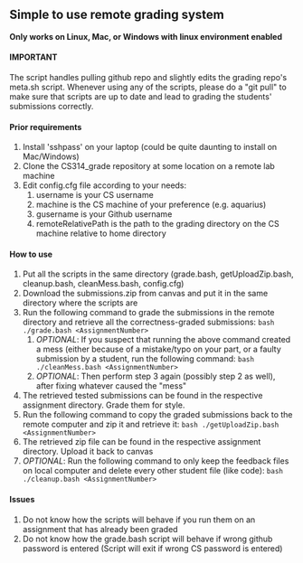 <h2>Simple to use remote grading system</h2>

**Only works on Linux, Mac, or Windows with linux environment enabled**


<h4>IMPORTANT</h4>

The script handles pulling github repo and slightly edits the grading repo's meta.sh script. Whenever using any of the scripts, please do a "git pull" to make sure that scripts are up to date and lead to grading the students' submissions correctly.

<h4>Prior requirements</h4>

1. Install 'sshpass' on your laptop (could be quite daunting to install on Mac/Windows)
2. Clone the CS314_grade repository at some location on a remote lab machine
3. Edit config.cfg file according to your needs:
   1. username is your CS username
   2. machine is the CS machine of your preference (e.g. aquarius)
   3. gusername is your Github username
   4. remoteRelativePath is the path to the grading directory on the CS machine relative to home directory

<h4>How to use</h4>

1. Put all the scripts in the same directory (grade.bash, getUploadZip.bash, cleanup.bash, cleanMess.bash, config.cfg)
2. Download the submissions.zip from canvas and put it in the same directory where the scripts are
3. Run the following command to grade the submissions in the remote directory and retrieve all the correctness-graded submissions:
`bash ./grade.bash <AssignmentNumber>`
   1. *OPTIONAL*: If you suspect that running the above command created a mess (either because of a mistake/typo on your part, or a faulty submission by a student, run the following command:
   `bash ./cleanMess.bash <AssignmentNumber>`
   2. *OPTIONAL*: Then perform step 3 again (possibly step 2 as well), after fixing whatever caused the "mess"
4. The retrieved tested submissions can be found in the respective assignment directory. Grade them for style.
5. Run the following command to copy the graded submissions back to the remote computer and zip it and retrieve it:
`bash ./getUploadZip.bash <AssignmentNumber>`
6. The retrieved zip file can be found in the respective assignment directory. Upload it back to canvas
7. *OPTIONAL*: Run the following command to only keep the feedback files on local computer and delete every other student file (like code):
`bash ./cleanup.bash <AssignmentNumber>`

<h4>Issues</h4>

1. Do not know how the scripts will behave if you run them on an assignment that has already been graded
2. Do not know how the grade.bash script will behave if wrong github password is entered (Script will exit if wrong CS password is entered)
